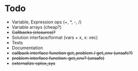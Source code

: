 # Todo

* Variable, Expression ops (+, *, -, /)
* Variable arrays (cheap?)
* ~~Callbacks (closures)?~~
* Solution interface/format (vars + x, x: vec<f64>)
* Tests
* Documentation
* ~~callback interface function get_problem / get_env (unsafe?)~~
* ~~problem interface function: get_env? (unsafe)~~
* ~~externalize cplex_sys~~
